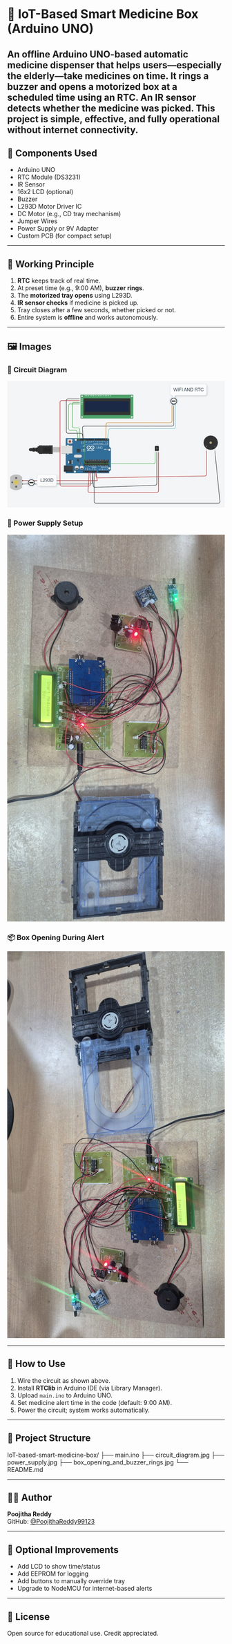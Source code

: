 # 💊 IoT-Based Smart Medicine Box (Arduino UNO)

An offline Arduino UNO-based automatic medicine dispenser that helps users—especially the elderly—take medicines on time. It rings a buzzer and opens a motorized box at a scheduled time using an RTC. An IR sensor detects whether the medicine was picked. This project is simple, effective, and fully operational without internet connectivity.
---

## 🧰 Components Used

- Arduino UNO  
- RTC Module (DS3231)  
- IR Sensor  
- 16x2 LCD (optional)  
- Buzzer  
- L293D Motor Driver IC  
- DC Motor (e.g., CD tray mechanism)  
- Jumper Wires  
- Power Supply or 9V Adapter  
- Custom PCB (for compact setup)

---

## 🔧 Working Principle

1. **RTC** keeps track of real time.
2. At preset time (e.g., 9:00 AM), **buzzer rings**.
3. The **motorized tray opens** using L293D.
4. **IR sensor checks** if medicine is picked up.
5. Tray closes after a few seconds, whether picked or not.
6. Entire system is **offline** and works autonomously.

---

## 🖼️ Images

### 🔌 Circuit Diagram  
![Circuit Diagram](circuit_diagram.jpg)

### 🔋 Power Supply Setup  
![Power Supply](power_supply.jpg)

### 📦 Box Opening During Alert  
![Box Opening](box_opening_and_buzzer_rings.jpg)


---

## 🚀 How to Use

1. Wire the circuit as shown above.
2. Install **RTClib** in Arduino IDE (via Library Manager).
3. Upload `main.ino` to Arduino UNO.
4. Set medicine alert time in the code (default: 9:00 AM).
5. Power the circuit; system works automatically.

---

## 📂 Project Structure
IoT-based-smart-medicine-box/
├── main.ino
├── circuit_diagram.jpg
├── power_supply.jpg
├── box_opening_and_buzzer_rings.jpg
└── README.md

---

## 👩‍💻 Author

**Poojitha Reddy**  
GitHub: [@PoojithaReddy99123](https://github.com/PoojithaReddy99123)

---

## 🔧 Optional Improvements

- Add LCD to show time/status
- Add EEPROM for logging
- Add buttons to manually override tray
- Upgrade to NodeMCU for internet-based alerts

---

## 📄 License

Open source for educational use. Credit appreciated.
